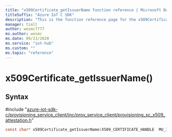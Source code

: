 ```yaml
---                             
title: "x509Certificate_getIssuerName function reference | Microsoft Docs" 
titleSuffix: "Azure IoT C SDK"            
description: "This is the function reference page for the x509Certificate_getIssuerName() function in the Azure IoT C SDK. This SDK is used with Azure IoT Hub and Azure IoT Hub Device Provisioning Service"            
manager: timlt                 
author: wesmc7777              
ms.author: wesmc               
ms.date: 09/23/2020                    
ms.service: "iot-hub"             
ms.custom: ""                
ms.topic: "reference"        
---                            
```


# x509Certificate_getIssuerName()

## Syntax

\#include "[azure-iot-sdk-c/provisioning_service_client/inc/prov_service_client/provisioning_sc_x509_attestation.h](../provisioning-sc-x509-attestation-h.md)"  
```C
const char* x509Certificate_getIssuerName(X509_CERTIFICATE_HANDLE  MU_IFCOMMA2);
```

